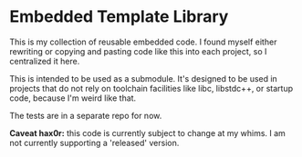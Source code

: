 Embedded Template Library
=========================

This is my collection of reusable embedded code.  I found myself either
rewriting or copying and pasting code like this into each project, so I
centralized it here.

This is intended to be used as a submodule.  It's designed to be used in
projects that do not rely on toolchain facilities like libc, libstdc++,
or startup code, because I'm weird like that.

The tests are in a separate repo for now.

**Caveat hax0r:** this code is currently subject to change at my whims.  I am
not currently supporting a 'released' version.
